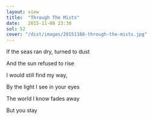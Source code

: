 ```yaml
---
layout: view
title:  "Through The Mists"
date:   2015-11-08 23:30
sol: 52
cover: "/dist/images/20151108-through-the-mists.jpg"
---
```

If the seas ran dry, turned to dust

And the sun refused to rise

I would still find my way,

By the light I see in your eyes

The world I know fades away

But you stay
